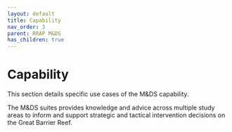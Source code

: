 ```yaml
---
layout: default
title: Capability
nav_order: 3
parent: RRAP M&DS
has_children: true
---
```


# Capability 
This section details specific use cases of the M&DS capability. 

The M&DS suites provides knowledge and advice across multiple study areas to inform and support strategic and tactical intervention decisions on the Great Barrier Reef.